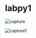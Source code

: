 # labpy1

![capture](https://user-images.githubusercontent.com/45659176/52640382-f6e5a600-2f08-11e9-8f08-e924d82c60bb.PNG)

![capture1](https://user-images.githubusercontent.com/45659176/52640383-f77e3c80-2f08-11e9-96f5-25b6bc60a7ab.PNG)
